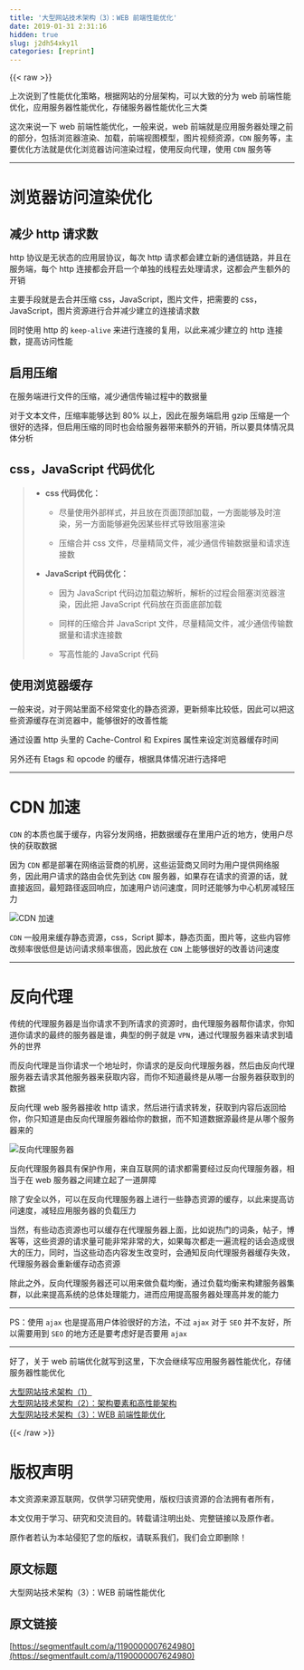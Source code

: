 ```yaml
---
title: '大型网站技术架构（3）：WEB 前端性能优化' 
date: 2019-01-31 2:31:16
hidden: true
slug: j2dh54xky1l
categories: [reprint]
---
```


{{< raw >}}

                    
<p>上次说到了性能优化策略，根据网站的分层架构，可以大致的分为 web 前端性能优化，应用服务器性能优化，存储服务器性能优化三大类</p>
<p>这次来说一下 web 前端性能优化，一般来说，web 前端就是应用服务器处理之前的部分，包括浏览器渲染、加载，前端视图模型，图片视频资源，<code>CDN</code> 服务等，主要优化方法就是优化浏览器访问渲染过程，使用反向代理，使用 <code>CDN</code> 服务等</p>
<hr>
<h1 id="articleHeader0">浏览器访问渲染优化</h1>
<h2 id="articleHeader1">减少 http 请求数</h2>
<p>http 协议是无状态的应用层协议，每次 http 请求都会建立新的通信链路，并且在服务端，每个 http 连接都会开启一个单独的线程去处理请求，这都会产生额外的开销</p>
<p>主要手段就是去合并压缩 css，JavaScript，图片文件，把需要的 css，JavaScript，图片资源进行合并减少建立的连接请求数</p>
<p>同时使用 http 的 <code>keep-alive</code> 来进行连接的复用，以此来减少建立的 http 连接数，提高访问性能</p>
<h2 id="articleHeader2">启用压缩</h2>
<p>在服务端进行文件的压缩，减少通信传输过程中的数据量</p>
<p>对于文本文件，压缩率能够达到 80% 以上，因此在服务端启用 gzip 压缩是一个很好的选择，但启用压缩的同时也会给服务器带来额外的开销，所以要具体情况具体分析</p>
<h2 id="articleHeader3">css，JavaScript 代码优化</h2>
<blockquote><ul>
<li>
<p><strong>css 代码优化：</strong></p>
<ul>
<li><p>尽量使用外部样式，并且放在页面顶部加载，一方面能够及时渲染，另一方面能够避免因某些样式导致阻塞渲染</p></li>
<li><p>压缩合并 css 文件，尽量精简文件，减少通信传输数据量和请求连接数</p></li>
</ul>
</li>
<li>
<p><strong>JavaScript 代码优化：</strong></p>
<ul>
<li><p>因为 JavaScript 代码边加载边解析，解析的过程会阻塞浏览器渲染，因此把 JavaScript 代码放在页面底部加载</p></li>
<li><p>同样的压缩合并 JavaScript 文件，尽量精简文件，减少通信传输数据量和请求连接数</p></li>
<li><p>写高性能的 JavaScript 代码</p></li>
</ul>
</li>
</ul></blockquote>
<h2 id="articleHeader4">使用浏览器缓存</h2>
<p>一般来说，对于网站里面不经常变化的静态资源，更新频率比较低，因此可以把这些资源缓存在浏览器中，能够很好的改善性能</p>
<p>通过设置 http 头里的 Cache-Control 和 Expires 属性来设定浏览器缓存时间</p>
<p>另外还有 Etags 和 opcode 的缓存，根据具体情况进行选择吧</p>
<hr>
<h1 id="articleHeader5">CDN 加速</h1>
<p><code>CDN</code> 的本质也属于缓存，内容分发网络，把数据缓存在里用户近的地方，使用户尽快的获取数据</p>
<p>因为 <code>CDN</code> 都是部署在网络运营商的机房，这些运营商又同时为用户提供网络服务，因此用户请求的路由会优先到达 <code>CDN</code> 服务器，如果存在请求的资源的话，就直接返回，最短路径返回响应，加速用户访问速度，同时还能够为中心机房减轻压力</p>
<p><span class="img-wrap"><img data-src="/img/bVF9KG?w=573&amp;h=428" src="https://static.alili.tech/img/bVF9KG?w=573&amp;h=428" alt="CDN 加速" title="CDN 加速" style="cursor: pointer; display: inline;"></span></p>
<p><code>CDN</code> 一般用来缓存静态资源，css，Script 脚本，静态页面，图片等，这些内容修改频率很低但是访问请求频率很高，因此放在 <code>CDN</code> 上能够很好的改善访问速度</p>
<hr>
<h1 id="articleHeader6">反向代理</h1>
<p>传统的代理服务器是当你请求不到所请求的资源时，由代理服务器帮你请求，你知道你请求的最终的服务器是谁，典型的例子就是 <code>VPN</code>，通过代理服务器来请求到墙外的世界</p>
<p>而反向代理是当你请求一个地址时，你请求的是反向代理服务器，然后由反向代理服务器去请求其他服务器来获取内容，而你不知道最终是从哪一台服务器获取到的数据</p>
<p>反向代理 web 服务器接收 http 请求，然后进行请求转发，获取到内容后返回给你，你只知道是由反向代理服务器给你的数据，而不知道数据源最终是从哪个服务器来的</p>
<p><span class="img-wrap"><img data-src="/img/bVF9KN?w=586&amp;h=338" src="https://static.alili.tech/img/bVF9KN?w=586&amp;h=338" alt="反向代理服务器" title="反向代理服务器" style="cursor: pointer; display: inline;"></span></p>
<p>反向代理服务器具有保护作用，来自互联网的请求都需要经过反向代理服务器，相当于在 web 服务器之间建立起了一道屏障</p>
<p>除了安全以外，可以在反向代理服务器上进行一些静态资源的缓存，以此来提高访问速度，减轻应用服务器的负载压力</p>
<p>当然，有些动态资源也可以缓存在代理服务器上面，比如说热门的词条，帖子，博客等，这些资源的请求量可能非常非常的大，如果每次都走一遍流程的话会造成很大的压力，同时，当这些动态内容发生改变时，会通知反向代理服务器缓存失效，代理服务器会重新缓存动态资源</p>
<p>除此之外，反向代理服务器还可以用来做负载均衡，通过负载均衡来构建服务器集群，以此来提高系统的总体处理能力，进而应用提高服务器处理高并发的能力</p>
<hr>
<p>PS：使用 <code>ajax</code> 也是提高用户体验很好的方法，不过 <code>ajax</code> 对于 <code>SEO</code> 并不友好，所以需要用到 <code>SEO</code> 的地方还是要考虑好是否要用 <code>ajax</code></p>
<hr>
<p>好了，关于 web 前端优化就写到这里，下次会继续写应用服务器性能优化，存储服务器性能优化</p>
<p><a href="https://segmentfault.com/a/1190000007390358">大型网站技术架构（1）</a><br><a href="https://segmentfault.com/a/1190000007409203" target="_blank">大型网站技术架构（2）：架构要素和高性能架构</a><br><a href="https://segmentfault.com/a/1190000007624980">大型网站技术架构（3）：WEB 前端性能优化</a></p>

                
{{< /raw >}}

# 版权声明
本文资源来源互联网，仅供学习研究使用，版权归该资源的合法拥有者所有，

本文仅用于学习、研究和交流目的。转载请注明出处、完整链接以及原作者。

原作者若认为本站侵犯了您的版权，请联系我们，我们会立即删除！

## 原文标题
大型网站技术架构（3）：WEB 前端性能优化

## 原文链接
[https://segmentfault.com/a/1190000007624980](https://segmentfault.com/a/1190000007624980)

